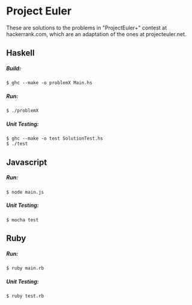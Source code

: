 Project Euler
======

These are solutions to the problems in "ProjectEuler+" contest at hackerrank.com, which are an adaptation of the ones at projecteuler.net.

Haskell
------

##### Build:
```
$ ghc --make -o problemX Main.hs
```

##### Run:
```
$ ./problemX
```

##### Unit Testing:
```
$ ghc --make -o test SolutionTest.hs
$ ./test
```

Javascript
------

##### Run:
```
$ node main.js
```

##### Unit Testing:
```
$ mocha test
```

Ruby
------

##### Run:
```
$ ruby main.rb
```

##### Unit Testing:
```
$ ruby test.rb
```
